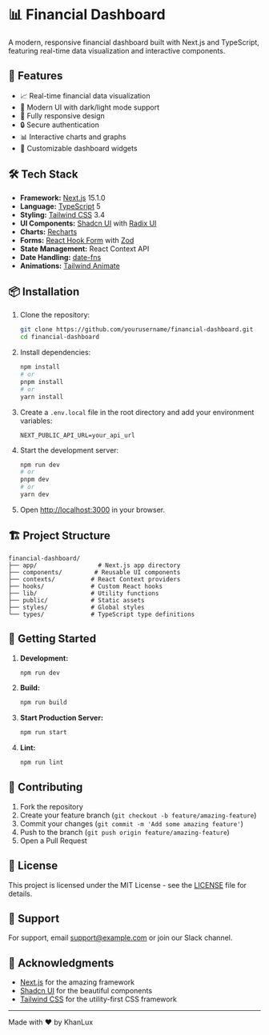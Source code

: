 # 📊 Financial Dashboard

A modern, responsive financial dashboard built with Next.js and TypeScript, featuring real-time data visualization and interactive components.

## 🚀 Features

- 📈 Real-time financial data visualization
- 🎨 Modern UI with dark/light mode support
- 📱 Fully responsive design
- 🔒 Secure authentication
- 📊 Interactive charts and graphs
- 🎯 Customizable dashboard widgets

## 🛠️ Tech Stack

- **Framework:** [Next.js](https://nextjs.org/) 15.1.0
- **Language:** [TypeScript](https://www.typescriptlang.org/) 5
- **Styling:** [Tailwind CSS](https://tailwindcss.com/) 3.4
- **UI Components:** [Shadcn UI](https://ui.shadcn.com/) with [Radix UI](https://www.radix-ui.com/)
- **Charts:** [Recharts](https://recharts.org/)
- **Forms:** [React Hook Form](https://react-hook-form.com/) with [Zod](https://zod.dev/)
- **State Management:** React Context API
- **Date Handling:** [date-fns](https://date-fns.org/)
- **Animations:** [Tailwind Animate](https://tailwindcss-animate.paka.dev/)

## 📦 Installation

1. Clone the repository:
   ```bash
   git clone https://github.com/yourusername/financial-dashboard.git
   cd financial-dashboard
   ```

2. Install dependencies:
   ```bash
   npm install
   # or
   pnpm install
   # or
   yarn install
   ```

3. Create a `.env.local` file in the root directory and add your environment variables:
   ```env
   NEXT_PUBLIC_API_URL=your_api_url
   ```

4. Start the development server:
   ```bash
   npm run dev
   # or
   pnpm dev
   # or
   yarn dev
   ```

5. Open [http://localhost:3000](http://localhost:3000) in your browser.

## 🏗️ Project Structure

```
financial-dashboard/
├── app/                 # Next.js app directory
├── components/         # Reusable UI components
├── contexts/          # React Context providers
├── hooks/             # Custom React hooks
├── lib/               # Utility functions
├── public/            # Static assets
├── styles/            # Global styles
└── types/             # TypeScript type definitions
```

## 🚀 Getting Started

1. **Development:**
   ```bash
   npm run dev
   ```

2. **Build:**
   ```bash
   npm run build
   ```

3. **Start Production Server:**
   ```bash
   npm run start
   ```

4. **Lint:**
   ```bash
   npm run lint
   ```

## 📝 Contributing

1. Fork the repository
2. Create your feature branch (`git checkout -b feature/amazing-feature`)
3. Commit your changes (`git commit -m 'Add some amazing feature'`)
4. Push to the branch (`git push origin feature/amazing-feature`)
5. Open a Pull Request

## 📄 License

This project is licensed under the MIT License - see the [LICENSE](LICENSE) file for details.

## 🤝 Support

For support, email support@example.com or join our Slack channel.

## 🙏 Acknowledgments

- [Next.js](https://nextjs.org/) for the amazing framework
- [Shadcn UI](https://ui.shadcn.com/) for the beautiful components
- [Tailwind CSS](https://tailwindcss.com/) for the utility-first CSS framework

---

Made with ❤️ by KhanLux 
